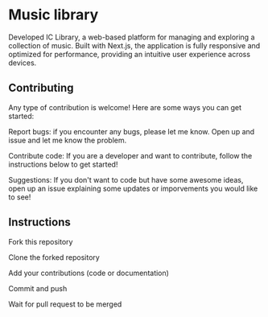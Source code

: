 
# Music library

Developed IC Library, a web-based platform for managing and exploring a collection of music. Built with Next.js, the
application is fully responsive and optimized for performance, providing an intuitive user experience across
devices.

## Contributing

Any type of contribution is welcome! Here are some ways you can get started:

Report bugs: if you encounter any bugs, please let me know. Open up and issue and let me know the problem.

Contribute code: If you are a developer and want to contribute, follow the instructions below to get started!

Suggestions: If you don't want to code but have some awesome ideas, open up an issue explaining some updates or imporvements you would like to see!


## Instructions
Fork this repository

Clone the forked repository

Add your contributions (code or documentation)

Commit and push

Wait for pull request to be merged
